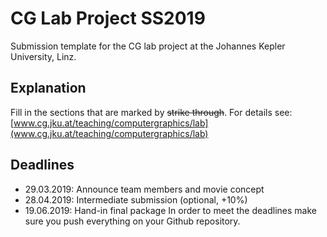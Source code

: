 # CG Lab Project SS2019
Submission template for the CG lab project at the Johannes Kepler University, Linz.
## Explanation
Fill in the sections that are marked by ~~strike through~~.
For details see: [www.cg.jku.at/teaching/computergraphics/lab](www.cg.jku.at/teaching/computergraphics/lab)
## Deadlines
- 29.03.2019: Announce team members and movie concept
- 28.04.2019: Intermediate submission (optional, +10%)
- 19.06.2019: Hand-in final package 
In order to meet the deadlines make sure you push everything on your Github repository. 
